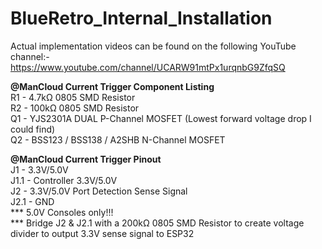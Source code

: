 # BlueRetro_Internal_Installation

Actual implementation videos can be found on the following YouTube channel:-
https://www.youtube.com/channel/UCARW91mtPx1urqnbG9ZfqSQ

**@ManCloud Current Trigger Component Listing**
</br>R1 - 4.7kΩ 0805 SMD Resistor
</br>R2 - 100kΩ 0805 SMD Resistor
</br>Q1 - YJS2301A DUAL P-Channel MOSFET (Lowest forward voltage drop I could find)
</br>Q2 - BSS123 / BSS138 / A2SHB N-Channel MOSFET

**@ManCloud Current Trigger Pinout**
</br>J1   - 3.3V/5.0V
</br>J1.1 - Controller 3.3V/5.0V
</br>J2   - 3.3V/5.0V Port Detection Sense Signal
</br>J2.1 - GND
</br>*** 5.0V Consoles only!!! 
</br>*** Bridge J2 & J2.1 with a 200kΩ 0805 SMD Resistor to create voltage divider to output 3.3V sense signal to ESP32
